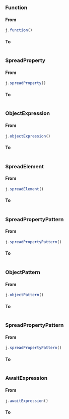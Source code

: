 
### Function

#### From
```js
j.function()
```

#### To
```js
```



### SpreadProperty

#### From
```js
j.spreadProperty()
```

#### To
```js
```



### ObjectExpression

#### From
```js
j.objectExpression()
```

#### To
```js
```



### SpreadElement

#### From
```js
j.spreadElement()
```

#### To
```js
```



### SpreadPropertyPattern

#### From
```js
j.spreadPropertyPattern()
```

#### To
```js
```



### ObjectPattern

#### From
```js
j.objectPattern()
```

#### To
```js
```



### SpreadPropertyPattern

#### From
```js
j.spreadPropertyPattern()
```

#### To
```js
```



### AwaitExpression

#### From
```js
j.awaitExpression()
```

#### To
```js
```


